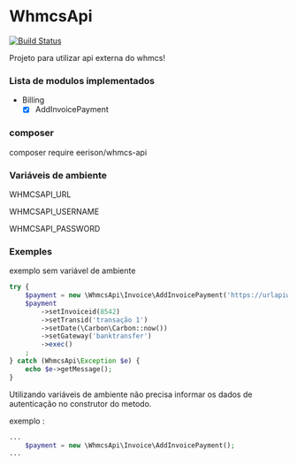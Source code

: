 # WhmcsApi

[![Build Status](https://travis-ci.org/eerison/whmcs-api.svg?branch=master)](https://travis-ci.org/eerison/whmcs-api)

Projeto para utilizar api externa do whmcs!

### Lista de modulos implementados

* Billing
    - [x] AddInvoicePayment
   
### composer

composer require eerison/whmcs-api

### Variáveis de ambiente

WHMCSAPI_URL

WHMCSAPI_USERNAME

WHMCSAPI_PASSWORD

### Exemples

exemplo sem variável de ambiente

``` php
try {
    $payment = new \WhmcsApi\Invoice\AddInvoicePayment('https://urlapiwhmcs.com.br/api.php','username','password');
    $payment
        ->setInvoiceid(8542)
        ->setTransid('transação 1')
        ->setDate(\Carbon\Carbon::now())
        ->setGateway('banktransfer')
        ->exec()
    ;
} catch (WhmcsApi\Exception $e) {
    echo $e->getMessage();
}
```

Utilizando variáveis de ambiente não precisa informar os dados de autenticação no construtor do metodo.

exemplo : 
``` php
...
    $payment = new \WhmcsApi\Invoice\AddInvoicePayment();
...
```